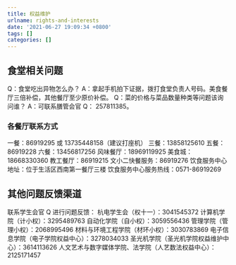 ```yaml
---
title: 权益维护
urlname: rights-and-interests
date: '2021-06-27 19:09:34 +0800'
tags: []
categories: []
---
```


## 食堂相关问题

Q：食堂吃出异物怎么办？
A：拿起手机拍下证据，拨打食堂负责人号码。美食餐厅三倍补偿，其他餐厅至少原价补偿。
Q：菜的价格与菜品数量种类等问题该询问谁？
A：可联系膳管会官 Q： 257811385。

### 各餐厅联系方式

一餐：86919295 或 13735448158（建议打座机）
三餐：13858125610
五餐：86919228
六餐：13456817256
风味餐厅：18969119925
美食城：18668330360
教工餐厅：86919215
文小二快餐服务：86919276
饮食服务中心地址：位于生活区西南第一餐厅三楼
饮食服务中心服务热线：0571-86919269

## 其他问题反馈渠道

联系学生会官 Q 进行问题反馈：
杭电学生会（权十一）：3041545372
计算机学院（计小权）：3295489763
自动化学院（自小权）：3059556436
管理学院（管理小权）：2068995496
材料与环境工程学院（材环小权）：3030783869
电子信息学院（电子学院权益中心）：3278034033
圣光机学院（圣光机学院权益维护中心）：3614113626
人文艺术与数字媒体学院、法学院（人艺数法权益中心）：2125171457
